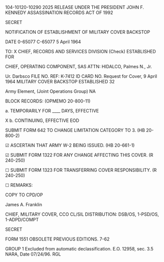 104-10120-10290 2025 RELEASE UNDER THE PRESIDENT JOHN F. KENNEDY ASSASSINATION RECORDS ACT OF 1992

SECRET

NOTIFICATION OF ESTABLISHMENT
OF MILITARY COVER BACKSTOP

DATE
0-65077
C-65077
5 April 1964

TO: X CHIEF, RECORDS AND SERVICES DIVISION
(Check)
ESTABLISHED FOR

CHIEF, OPERATING COMPONENT, SAS
ATTN: HIDALCO, Palmes N., Jr.

Ur. Darbsco
FILE NO.
REF: K-7412
ID CARD NO.
Request for Cover, 9 April 1964
MILITARY COVER BACKSTOP ESTABLISHED
32

Army Element, (Joint Operations Group) NA

BLOCK RECORDS:
(OPMEMO 20-800-11)

a. TEMPORARILY FOR ____ DAYS, EFFECTIVE

X b. CONTINUING, EFFECTIVE EOD

SUBMIT FORM 642 TO CHANGE LIMITATION CATEGORY TO 3.
(HB 20-800-2)

☑ ASCERTAIN THAT ARMY W-2 BEING ISSUED.
(HB 20-661-1)

☑ SUBMIT FORM 1322 FOR ANY CHANGE AFFECTING THIS COVER.
(R 240-250)

☐ SUBMIT FORM 1323 FOR TRANSFERRING COVER RESPONSIBILITY.
(R 240-250)

☐ REMARKS:

COPY TO CPD/OP

James A. Franklin

CHIEF, MILITARY COVER, CCO
CL/SIL
DISTRIBUTION: DSB/OS, 1-PSD/OS, 1-ADPD/COMPT

SECRET

FORM 1551 OBSOLETE PREVIOUS EDITIONS.
7-62

GROUP 1
Excluded from
automatic
declassification.
E.O. 12958, 
sec. 3.5
NARA, Date
07/24/96. RGL
